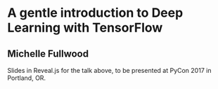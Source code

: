 # A gentle introduction to Deep Learning with TensorFlow

## Michelle Fullwood

Slides in Reveal.js for the talk above, to be presented at PyCon 2017 in Portland, OR.
